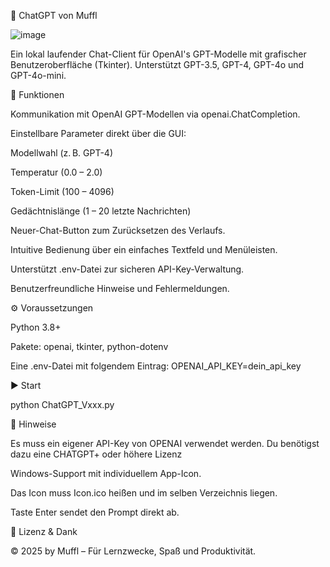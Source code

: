 🧠 ChatGPT von Muffl

![image](https://github.com/user-attachments/assets/23f70d3c-0ed4-497a-a821-6cd5f475ccdf)


Ein lokal laufender Chat-Client für OpenAI's GPT-Modelle mit grafischer Benutzeroberfläche (Tkinter). Unterstützt GPT-3.5, GPT-4, GPT-4o und GPT-4o-mini.


🚀 Funktionen

Kommunikation mit OpenAI GPT-Modellen via openai.ChatCompletion.

Einstellbare Parameter direkt über die GUI:

Modellwahl (z. B. GPT-4)

Temperatur (0.0 – 2.0)

Token-Limit (100 – 4096)

Gedächtnislänge (1 – 20 letzte Nachrichten)

Neuer-Chat-Button zum Zurücksetzen des Verlaufs.

Intuitive Bedienung über ein einfaches Textfeld und Menüleisten.

Unterstützt .env-Datei zur sicheren API-Key-Verwaltung.

Benutzerfreundliche Hinweise und Fehlermeldungen.


⚙️ Voraussetzungen

Python 3.8+

Pakete: openai, tkinter, python-dotenv

Eine .env-Datei mit folgendem Eintrag:
OPENAI_API_KEY=dein_api_key


▶️ Start

python ChatGPT_Vxxx.py


📁 Hinweise

Es muss ein eigener API-Key von OPENAI verwendet werden.
Du benötigst dazu eine CHATGPT+ oder höhere Lizenz

Windows-Support mit individuellem App-Icon.

Das Icon muss Icon.ico heißen und im selben Verzeichnis liegen.

Taste Enter sendet den Prompt direkt ab.


🧠 Lizenz & Dank

© 2025 by Muffl – Für Lernzwecke, Spaß und Produktivität.

